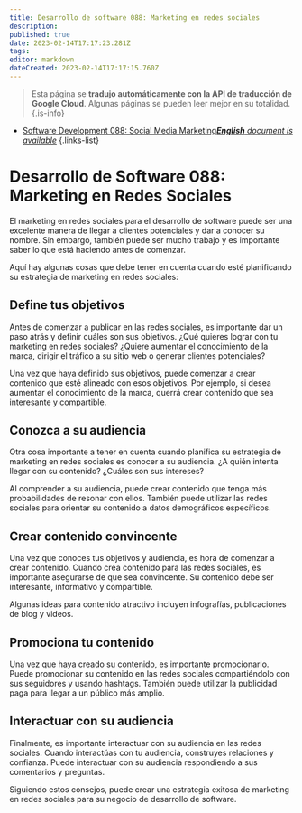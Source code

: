 ```yaml
---
title: Desarrollo de software 088: Marketing en redes sociales
description: 
published: true
date: 2023-02-14T17:17:23.281Z
tags: 
editor: markdown
dateCreated: 2023-02-14T17:17:15.760Z
---
```


> Esta página se **tradujo automáticamente con la API de traducción de Google Cloud**.
Algunas páginas se pueden leer mejor en su totalidad.{.is-info}



- [Software Development 088: Social Media Marketing***English** document is available*](/en/Knowledge-base/Software-Development/Learning/software-development-088-social-media-marketing)
{.links-list}


# Desarrollo de Software 088: Marketing en Redes Sociales

El marketing en redes sociales para el desarrollo de software puede ser una excelente manera de llegar a clientes potenciales y dar a conocer su nombre. Sin embargo, también puede ser mucho trabajo y es importante saber lo que está haciendo antes de comenzar.

Aquí hay algunas cosas que debe tener en cuenta cuando esté planificando su estrategia de marketing en redes sociales:

## Define tus objetivos

Antes de comenzar a publicar en las redes sociales, es importante dar un paso atrás y definir cuáles son sus objetivos. ¿Qué quieres lograr con tu marketing en redes sociales? ¿Quiere aumentar el conocimiento de la marca, dirigir el tráfico a su sitio web o generar clientes potenciales?

Una vez que haya definido sus objetivos, puede comenzar a crear contenido que esté alineado con esos objetivos. Por ejemplo, si desea aumentar el conocimiento de la marca, querrá crear contenido que sea interesante y compartible.

## Conozca a su audiencia

Otra cosa importante a tener en cuenta cuando planifica su estrategia de marketing en redes sociales es conocer a su audiencia. ¿A quién intenta llegar con su contenido? ¿Cuáles son sus intereses?

Al comprender a su audiencia, puede crear contenido que tenga más probabilidades de resonar con ellos. También puede utilizar las redes sociales para orientar su contenido a datos demográficos específicos.

## Crear contenido convincente

Una vez que conoces tus objetivos y audiencia, es hora de comenzar a crear contenido. Cuando crea contenido para las redes sociales, es importante asegurarse de que sea convincente. Su contenido debe ser interesante, informativo y compartible.

Algunas ideas para contenido atractivo incluyen infografías, publicaciones de blog y videos.

## Promociona tu contenido

Una vez que haya creado su contenido, es importante promocionarlo. Puede promocionar su contenido en las redes sociales compartiéndolo con sus seguidores y usando hashtags. También puede utilizar la publicidad paga para llegar a un público más amplio.

## Interactuar con su audiencia

Finalmente, es importante interactuar con su audiencia en las redes sociales. Cuando interactúas con tu audiencia, construyes relaciones y confianza. Puede interactuar con su audiencia respondiendo a sus comentarios y preguntas.

Siguiendo estos consejos, puede crear una estrategia exitosa de marketing en redes sociales para su negocio de desarrollo de software.